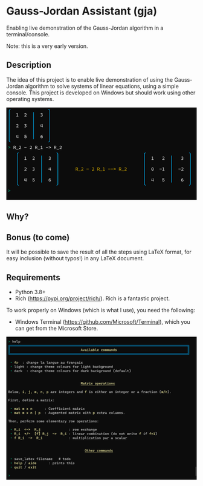 # Gauss-Jordan Assistant (gja)

Enabling live demonstration of the Gauss-Jordan algorithm in a terminal/console.

Note: this is a very early version.

## Description

The idea of this project is to enable live demonstration of using the
Gauss-Jordan algorithm to solve systems of linear equations,
using a simple console.
This project is developed on Windows but should work using other operating systems.

![Example of row operation](screenshot.png "Example of row operation")

## Why?


## Bonus (to come)

It will be possible to save the result of all the steps using LaTeX
format, for easy inclusion (without typos!) in any LaTeX document.

## Requirements

- Python 3.8+
- Rich (https://pypi.org/project/rich/).  Rich is a fantastic project.

To work properly on Windows (which is what I use), you need the following:

- Windows Terminal (https://github.com/Microsoft/Terminal), which you can
  get from the Microsoft Store.

![Available commands](help.png "Available commands")

